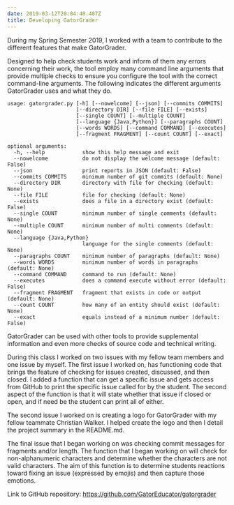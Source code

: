 ```yaml
---
date: 2019-03-12T20:04:40.407Z
title: Developing GatorGrader
---
```

During my Spring Semester 2019, I worked with a team to contribute to the different features that make GatorGrader.

Designed to help check students work and inform of them any errors concerning their work, the tool employ many command line arguments that provide multiple checks to ensure you configure the tool with the correct command-line arguments. The following indicates the different arguments GatorGrader uses and what they do.

```
usage: gatorgrader.py [-h] [--nowelcome] [--json] [--commits COMMITS]
                      [--directory DIR] [--file FILE] [--exists]
                      [--single COUNT] [--multiple COUNT]
                      [--language {Java,Python}] [--paragraphs COUNT]
                      [--words WORDS] [--command COMMAND] [--executes]
                      [--fragment FRAGMENT] [--count COUNT] [--exact]

optional arguments:
  -h, --help            show this help message and exit
  --nowelcome           do not display the welcome message (default: False)
  --json                print reports in JSON (default: False)
  --commits COMMITS     minimum number of git commits (default: None)
  --directory DIR       directory with file for checking (default: None)
  --file FILE           file for checking (default: None)
  --exists              does a file in a directory exist (default: False)
  --single COUNT        minimum number of single comments (default: None)
  --multiple COUNT      minimum number of multi comments (default: None)
  --language {Java,Python}
                        language for the single comments (default: None)
  --paragraphs COUNT    minimum number of paragraphs (default: None)
  --words WORDS         minimum number of words in paragraphs (default: None)
  --command COMMAND     command to run (default: None)
  --executes            does a command execute without error (default: False)
  --fragment FRAGMENT   fragment that exists in code or output (default: None)
  --count COUNT         how many of an entity should exist (default: None)
  --exact               equals instead of a minimum number (default: False)
```

GatorGrader can be used with other tools to provide supplemental information and even more checks of source code and technical writing.

During this class I worked on two issues with my fellow team members and one issue by myself. The first issue I worked on, has functioning code that brings the feature of checking for issues created, discussed, and then closed. I added a function that can get a specific issue and gets access from GitHub to print the specific issue called for by the student. The second aspect of the function is that it will state whether that issue if closed or open, and if need be the student can print all of either.

The second issue I worked on is creating a logo for GatorGrader with my fellow teammate Christian Walker. I helped create the logo and then I detail the project summary in the README.md.

The final issue that I began working on was checking commit messages for fragments and/or length. The function that I began working on will check for non-alphanumeric characters and determine whether the characters are not valid characters. The aim of this function is to determine students reactions toward fixing an issue (expressed by emojis) and then capture those emotions.

Link to GitHub repository: https://github.com/GatorEducator/gatorgrader
